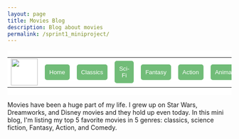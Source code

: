 ```yaml
---
layout: page
title: Movies Blog
description: Blog about movies
permalink: /sprint1_miniproject/
---
```

<style>
    .movie_menu {
        background-color: white;
        display: flex;
        align-items: center;
    }
    
    .movie_button {
        color: white;
        background-color: #71BC78;
        border: none;
        border-radius: 5px;
        padding: 10px;
    }
</style>
<html>
    <head>
        <link rel="stylesheet" href="/sprints/sprint1/sprint1_style.css">
    </head>
    <div class="movie_menu">
        <table class="movie_table">
            <tr>
                <td><img src="{{site.baseurl}}/images/sprints/sprint1_images/movie_blog.png" height="60" title="GH Pages" alt=""></td>
                <td><a href="/aditi_bandaru_csp_2025/sprint1_miniproject/index"><button class="movie_button">Home</button></a></td>
                <td><a href="/aditi_bandaru_csp_2025/sprints/sprint1/classics_page/index"><button class="movie_button">Classics</button></a></td>
                <td><a href="/aditi_bandaru_csp_2025/sprints/sprint1/sci_fi_page/index"><button class="movie_button">Sci-Fi</button></a></td>
                <td><a href="/aditi_bandaru_csp_2025/sprints/sprint1/fantasy_page/index"><button class="movie_button">Fantasy</button></a></td>
                <td><a href="/aditi_bandaru_csp_2025/sprints/sprint1/action_page/index"><button class="movie_button">Action</button></a></td>
                <td><a href="/aditi_bandaru_csp_2025/sprints/sprint1/animation_page/index"><button class="movie_button">Animation</button></a></td>
            </tr>
        </table>
    </div>
    <div>
        <img src>
        <p>Movies have been a huge part of my life. I grew up on Star Wars, Dreamworks, and Disney movies and they hold up even today. In this mini blog, I'm listing my top 5 favorite movies in 5 genres: classics, science fiction, Fantasy, Action, and Comedy.</p>
    </div>

</html>